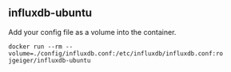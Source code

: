 ## influxdb-ubuntu

Add your config file as a volume into the container.

```shell
docker run --rm --volume=./config/influxdb.conf:/etc/influxdb/influxdb.conf:ro jgeiger/influxdb-ubuntu
```

